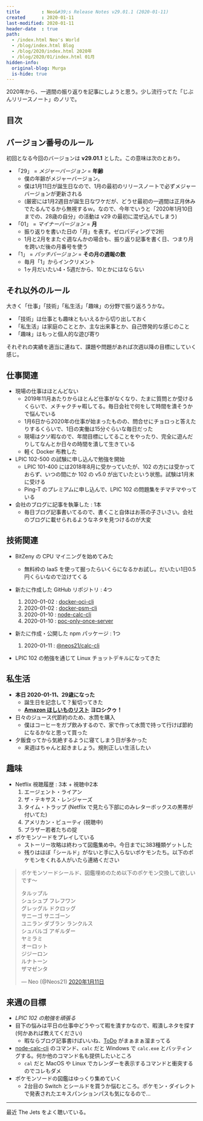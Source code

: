 ```yaml
---
title        : Neo&#39;s Release Notes v29.01.1 (2020-01-11)
created      : 2020-01-11
last-modified: 2020-01-11
header-date  : true
path:
  - /index.html Neo's World
  - /blog/index.html Blog
  - /blog/2020/index.html 2020年
  - /blog/2020/01/index.html 01月
hidden-info:
  original-blog: Murga
  is-hide: true
---
```


2020年から、一週間の振り返りを記事にしようと思う。少し流行ってた「じぶんリリースノート」のノリで。

## 目次

## バージョン番号のルール

初回となる今回のバージョンは __v29.01.1__ とした。この意味は次のとおり。

- 「29」 = _メジャーバージョン_ = __年齢__
  - 僕の年齢がメジャーバージョン。
  - 僕は1月11日が誕生日なので、1月の最初のリリースノートで必ずメジャーバージョンが更新される
  - (厳密には1月2週目が誕生日なワケだが、どうせ最初の一週間は正月休みでたるんでるから無視するｗ。なので、今年でいうと「2020年1月10日までの、28歳の自分」の活動は v29 の最初に混ぜ込んでしまう)
- 「01」 = _マイナーバージョン_ = __月__
  - 振り返りを書いた日の「月」を表す。ゼロパディングで2桁
  - 1月と2月をまたぐ週なんかの場合も、振り返り記事を書く日、つまり月を跨いだ後の月番号を使う
- 「1」 = _パッチバージョン_ = __その月の週報の数__
  - 毎月「1」からインクリメント
  - 1ヶ月だいたい4・5週だから、10とかにはならない

## それ以外のルール

大きく「仕事」「技術」「私生活」「趣味」の分野で振り返ろうかな。

- 「技術」は仕事とも趣味ともいえるから切り出しておく
- 「私生活」は家庭のこととか、主な出来事とか、自己啓発的な感じのこと
- 「趣味」はもっと個人的な遊び寄り

それぞれの実績を適当に連ねて、課題や問題があれば次週以降の目標にしていく感じ。

## 仕事関連

- 現場の仕事はほとんどない
  - 2019年11月あたりからほとんど仕事がなくなり、たまに質問とか受けるくらいで、メチャクチャ暇してる。毎日会社で何をして時間を潰そうかで悩んでいる
  - 1月6日から2020年の仕事が始まったものの、問合せにチョロっと答えたりするくらいで、1日の実働は15分ぐらいな毎日だった
  - 現場はクソ暇なので、年間目標にしてることをやったり、完全に遊んだりしてなんとか日々の時間を潰して生きている
  - 軽く Docker 布教した
- LPIC 102-500 の試験に申し込んで勉強を開始
  - LPIC 101-400 には2018年8月に受かっていたが、102 の方には受かっておらず、いつの間にか 102 の v5.0 が出ていたという状態。試験は1月末に受ける
  - Ping-T のプレミアムに申し込んで、LPIC 102 の問題集をチマチマやっている
- 会社のブログに記事を執筆した : 1本
  - 毎日ブログ記事書いてるので、書くこと自体はお茶の子さいさい。会社のブログに載せられるようなネタを見つけるのが大変

## 技術関連

- BitZeny の CPU マイニングを始めてみた
  - 無料枠の IaaS を使って掘ったらいくらになるかお試し。だいたい1日0.5円くらいなので泣けてくる
- 新たに作成した GitHub リポジトリ : 4つ
    1. 2020-01-02 : [docker-oci-cli](https://github.com/Neos21/docker-oci-cli)
    2. 2020-01-02 : [docker-psm-cli](https://github.com/Neos21/docker-psm-cli)
    3. 2020-01-10 : [node-calc-cli](https://github.com/Neos21/node-calc-cli)
    4. 2020-01-10 : [poc-only-once-server](https://github.com/Neos21/poc-only-once-server)
- 新たに作成・公開した npm パッケージ : 1つ
    1. 2020-01-11 : [@neos21/calc-cli](https://www.npmjs.com/package/@neos21/calc-cli)

- LPIC 102 の勉強を通じて Linux チョットデキルになってきた

## 私生活

- __本日 2020-01-11、29歳になった__
  - 誕生日を記念して？髪切ってきた
  - __[Amazon ほしいものリスト](https://amzn.to/2wcjVoM) ヨロシクゥ！__
- 日々のジュース代節約のため、水筒を購入
  - 僕はコーヒーをガブ飲みするので、家で作って水筒で持って行けば節約になるかなと思って買った
- 夕飯食ってから気絶するように寝てしまう日が多かった
  - 来週はちゃんと起きましょう。規則正しい生活したい

## 趣味

- Netflix 視聴履歴 : 3本 + 視聴中2本
    1. エージェント・ライアン
    2. ザ・テキサス・レンジャーズ
    3. タイム・トラップ (Netflix で見たら下部にのみレターボックスの黒帯が付いてた)
    4. アメリカン・ビューティ (視聴中)
    5. ブラザー若者たちの掟
- ポケモンソードをプレイしている
  - ストーリー攻略は終わって図鑑集め中。今日までに383種類ゲットした
  - 残りはほぼ「シールド」がないと手に入らないポケモンたち。以下のポケモンをくれる人がいたら連絡ください

> ポケモンソードシールド、図鑑埋めのため以下のポケモン交換して欲しいです〜
> 
> タルップル  
> シュシュプ フレフワン  
> グレッグル ドクロッグ  
> サニーゴ サニゴーン  
> ユニラン ダブラン ランクルス  
> シュバルゴ アギルダー  
> ヤミラミ  
> オーロット  
> ジジーロン  
> ルナトーン  
> ザマゼンタ
>
> — Neo (@Neos21) [2020年1月11日](https://twitter.com/Neos21/status/1215992920186077184?ref_src=twsrc%5Etfw)

## 来週の目標

- _LPIC 102 の勉強を頑張る_
- 目下の悩みは平日の仕事中どうやって暇を潰すかなので、暇潰しネタを探す (何かあれば教えてください)
  - 暇ならブログ記事書けばいいね、[ToDo](https://github.com/Neos21/Neos21/issues) がまぁまぁ溜まってる
- [node-calc-cli](https://github.com/Neos21/node-calc-cli) のコマンド、`calc` だと Windows で `calc.exe` とバッティングする。何か他のコマンド名も提供したいところ
  - `cal` だと MacOS や Linux でカレンダーを表示するコマンドと衝突するのでコレもダメ
- ポケモンソードの図鑑はゆっくり集めていく
  - 2台目の Switch とシールドを買うか悩むところ。ポケモン・ダイレクトで発表されたエキスパンションパスも気になるので…

---

最近 The Jets をよく聴いている。

